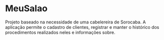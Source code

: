 # MeuSalao
Projeto baseado na necessidade de uma cabelereira de Sorocaba. A aplicação permite o cadastro de clientes, registrar e manter o histórico dos procedimentos realizados neles e informações sobre.
